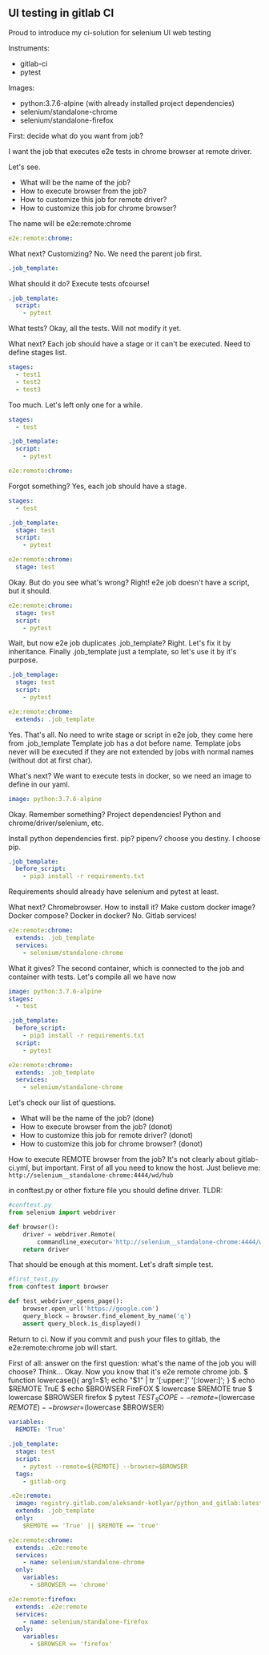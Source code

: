 ## UI testing in gitlab CI
Proud to introduce my ci-solution for selenium UI web testing

Instruments:
- gitlab-ci
- pytest

Images:
- python:3.7.6-alpine (with already installed project dependencies)
- selenium/standalone-chrome
- selenium/standalone-firefox

First: decide what do you want from job?

I want the job that executes e2e tests in chrome browser at remote driver.

Let's see. 
- What will be the name of the job?
- How to execute browser from the job?
- How to customize this job for remote driver?
- How to customize this job for chrome browser?

The name will be e2e:remote:chrome
```yaml
e2e:remote:chrome:
```
What next? Customizing? No. We need the parent job first.
```yaml
.job_template:
```
What should it do? Execute tests ofcourse!
```yaml
.job_template:
  script:
    - pytest
``` 
What tests? Okay, all the tests. Will not modify it yet.

What next? Each job should have a stage or it can't be executed. Need to define stages list.
```yaml
stages:
  - test1
  - test2
  - test3
```
Too much. Let's left only one for a while.
```yaml
stages:
  - test

.job_template:
  script:
    - pytest

e2e:remote:chrome:
```
Forgot something? Yes, each job should have a stage.
```yaml
stages:
  - test

.job_template:
  stage: test
  script:
    - pytest

e2e:remote:chrome:
  stage: test
```
Okay. But do you see what's wrong? Right! e2e job doesn't have a script, but it should.
```yaml
e2e:remote:chrome:
  stage: test
  script:
    - pytest
```
Wait, but now e2e job duplicates .job_template? Right. Let's fix it by inheritance. Finally .job_template just a template, so let's use it by it's purpose.
```yaml
.job_templage:
  stage: test
  script:
    - pytest

e2e:remote:chrome:
  extends: .job_template
```
Yes. That's all. No need to write stage or script in e2e job, they come here from .job_template
Template job has a dot before name. Template jobs never will be executed if they are not extended by jobs with normal names (without dot at first char).

What's next? We want to execute tests in docker, so we need an image to define in our yaml.
```yaml
image: python:3.7.6-alpine
```
Okay. Remember something? Project dependencies! Python and chrome/driver/selenium, etc.

Install python dependencies first. pip? pipenv? choose you destiny. I choose pip.
```yaml
.job_template:
  before_script:
    - pip3 install -r requirements.txt
```
Requirements should already have selenium and pytest at least.

What next? Chromebrowser. How to install it? Make custom docker image? Docker compose? Docker in docker? No. Gitlab services!
```yaml
e2e:remote:chrome:
  extends: .job_template
  services: 
    - selenium/standalone-chrome
```
What it gives? The second container, which is connected to the job and container with tests.
Let's compile all we have now
```yaml
image: python:3.7.6-alpine
stages:
  - test

.job_template:
  before_script:
    - pip3 install -r requirements.txt
  script:
    - pytest

e2e:remote:chrome:
  extends: .job_template
  services: 
    - selenium/standalone-chrome
```
Let's check our list of questions.

- What will be the name of the job? (done)
- How to execute browser from the job? (donot)
- How to customize this job for remote driver? (donot)
- How to customize this job for chrome browser? (donot)

How to execute REMOTE browser from the job? It's not clearly about gitlab-ci.yml, but important.
First of all you need to know the host. Just believe me:
`http://selenium__standalone-chrome:4444/wd/hub`

in conftest.py or other fixture file you should define driver. TLDR:
```python
#conftest.py
from selenium import webdriver

def browser():
    driver = webdriver.Remote(
        commandline_executor='http://selenium__standalone-chrome:4444/wd/hub')
    return driver
```
That should be enough at this moment. Let's draft simple test.
```python
#first_test.py
from conftest import browser

def test_webdriver_opens_page():
    browser.open_url('https://google.com')
    query_block = browser.find_element_by_name('q')
    assert query_block.is_displayed()
```
Return to ci. Now if you commit and push your files to gitlab, the e2e:remote:chrome job will start.











First of all: answer on the first question: what's the name of the job you will choose? Think...
Okay. Now you know that it's e2e remote chrome job.
 $ function lowercase(){ arg1=$1; echo "$1" | tr '[:upper:]' '[:lower:]'; }
 $ echo $REMOTE
 TruE
 $ echo $BROWSER
 FireFOX
 $ lowercase $REMOTE
 true
 $ lowercase $BROWSER
 firefox
 $ pytest ${TEST_SCOPE} --remote=$(lowercase $REMOTE) --browser=$(lowercase $BROWSER)

```yaml
variables:
  REMOTE: 'True'

.job_template:
  stage: test
  script:
    - pytest --remote=${REMOTE} --browser=$BROWSER
  tags:
    - gitlab-org

.e2e:remote:
  image: registry.gitlab.com/aleksandr-kotlyar/python_and_gitlab:latest
  extends: .job_template
  only: 
    $REMOTE == 'True' || $REMOTE == 'true'

e2e:remote:chrome:
  extends: .e2e:remote
  services:
    - name: selenium/standalone-chrome
  only:
    variables:
      - $BROWSER == 'chrome'

e2e:remote:firefox:
  extends: .e2e:remote
  services:
    - name: selenium/standalone-firefox
  only:
    variables:
      - $BROWSER == 'firefox'
```